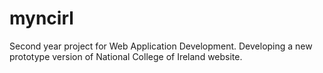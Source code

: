 # myncirl

Second year project for Web Application Development. Developing a new prototype version of National College of Ireland website.
